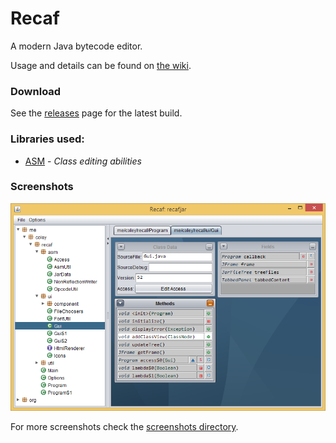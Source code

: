 # Recaf
A modern Java bytecode editor.

Usage and details can be found on [the wiki](https://github.com/Col-E/Recaf/wiki).

### Download

See the [releases](https://github.com/Col-E/Recaf/releases) page for the latest build.

### Libraries used:
* [ASM](http://asm.ow2.org/) - _Class editing abilities_

### Screenshots

![Screenshot](screenshots/ss%20main.png)

For more screenshots check the [screenshots directory](screenshots).